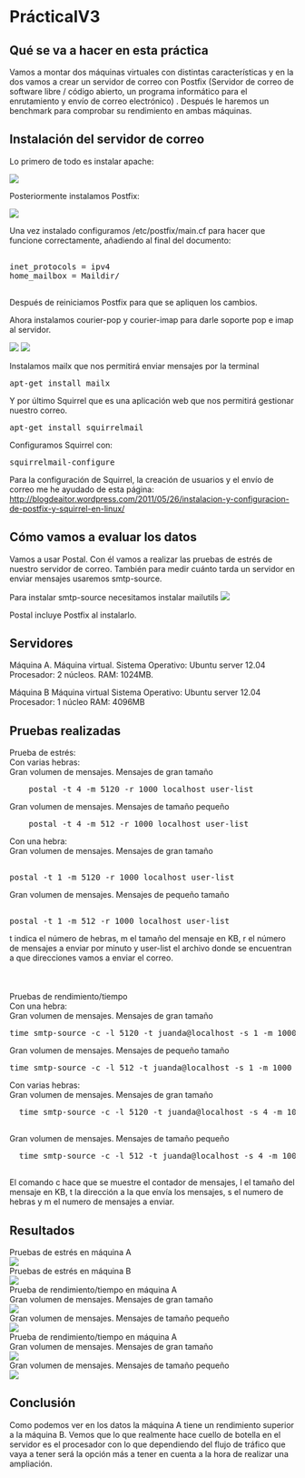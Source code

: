 PrácticaIV3
===========

## Qué se va a hacer en esta práctica ##

Vamos a montar dos máquinas virtuales con distintas características y en la dos vamos a crear un servidor de correo con Postfix (Servidor de correo de software libre / código abierto, un programa
informático para el enrutamiento y envío de correo electrónico) . Después le haremos un benchmark para comprobar su rendimiento en ambas máquinas.


## Instalación del servidor de correo ##

Lo primero de todo es instalar apache:

<img src=https://dl.dropboxusercontent.com/u/71428812/ivp3/1.jpg />

Posteriormente instalamos Postfix:

<img src=https://dl.dropboxusercontent.com/u/71428812/ivp3/2.jpg />

Una vez instalado configuramos /etc/postfix/main.cf para hacer que funcione correctamente, añadiendo al final del documento:

<pre>

inet_protocols = ipv4
home_mailbox = Maildir/

</pre>

Después de reiniciamos Postfix para que se apliquen los cambios.

Ahora instalamos courier-pop y courier-imap para darle soporte pop e imap al servidor.

<img src=https://dl.dropboxusercontent.com/u/71428812/ivp3/3.jpg />

<img src=https://dl.dropboxusercontent.com/u/71428812/ivp3/4.jpg />

Instalamos mailx que nos permitirá enviar mensajes por la terminal

<pre>
apt-get install mailx
</pre>

Y por último Squirrel que es una aplicación web que nos permitirá gestionar nuestro correo.

<pre>
apt-get install squirrelmail
</pre>

Configuramos Squirrel con:

<pre>
squirrelmail-configure
</pre>

Para la configuración de Squirrel, la creación de usuarios y el envío de correo me he ayudado de esta página:
http://blogdeaitor.wordpress.com/2011/05/26/instalacion-y-configuracion-de-postfix-y-squirrel-en-linux/

## Cómo vamos a evaluar los datos ##

Vamos a usar Postal. Con él vamos a realizar las pruebas de estrés de nuestro servidor de correo. También para medir cuánto tarda un servidor en enviar mensajes usaremos smtp-source.

Para instalar smtp-source necesitamos instalar mailutils
<img src=https://dl.dropboxusercontent.com/u/71428812/ivp3/5.jpg />

Postal incluye Postfix al instalarlo.

## Servidores ##

Máquina A.
Máquina virtual.
Sistema Operativo: Ubuntu server 12.04
Procesador: 2 núcleos.
RAM: 1024MB.

Máquina B
Máquina virtual
Sistema Operativo: Ubuntu server 12.04
Procesador: 1 núcleo
RAM: 4096MB

## Pruebas realizadas ##

Prueba de estrés:
<br>
  Con varias hebras:
  <br>
    Gran volumen de mensajes. Mensajes de gran tamaño
    
<pre>
    postal -t 4 -m 5120 -r 1000 localhost user-list
</pre>

Gran volumen de mensajes. Mensajes de tamaño pequeño

<pre>
    postal -t 4 -m 512 -r 1000 localhost user-list
</pre>

  Con una hebra:
  <br>
Gran volumen de mensajes. Mensajes de gran tamaño
<pre>

postal -t 1 -m 5120 -r 1000 localhost user-list
</pre>

Gran volumen de mensajes. Mensajes de pequeño tamaño
<pre>

postal -t 1 -m 512 -r 1000 localhost user-list
</pre>

t indica el número de hebras, m el tamaño del mensaje en KB, r el número de mensajes a enviar por minuto y user-list el archivo donde se encuentran a que direcciones vamos a enviar el correo.
<br>
<br>
<br>
<br>
Pruebas de rendimiento/tiempo
<br>
Con una hebra:
<br>
    Gran volumen de mensajes. Mensajes de gran tamaño
<pre>
time smtp-source -c -l 5120 -t juanda@localhost -s 1 -m 1000 localhost
</pre>
Gran volumen de mensajes. Mensajes de pequeño tamaño
<pre>
time smtp-source -c -l 512 -t juanda@localhost -s 1 -m 1000 localhost
</pre>
Con varias hebras:
  <br>
Gran volumen de mensajes. Mensajes de gran tamaño
  <pre>
  time smtp-source -c -l 5120 -t juanda@localhost -s 4 -m 1000 localhost
  </pre>
Gran volumen de mensajes. Mensajes de tamaño pequeño
  <pre>
  time smtp-source -c -l 512 -t juanda@localhost -s 4 -m 1000 localhost
  </pre>
  
El comando c hace que se muestre el contador de mensajes, l el tamaño del mensaje en KB, t la dirección a la que envía los mensajes, s el numero de hebras y m el numero de mensajes a enviar.

## Resultados ##
Pruebas de estrés en máquina A
<br>
<img src=https://dl.dropboxusercontent.com/u/71428812/ivp3/6.jpg />
<br>
Pruebas de estrés en máquina B
<br>
<img src=https://dl.dropboxusercontent.com/u/71428812/ivp3/7.jpg />
<br>
Prueba de rendimiento/tiempo en máquina A
<br>
Gran volumen de mensajes. Mensajes de gran tamaño
<br>
<img src=https://dl.dropboxusercontent.com/u/71428812/ivp3/8.jpg />
<br>
Gran volumen de mensajes. Mensajes de tamaño pequeño
<br>
<img src=https://dl.dropboxusercontent.com/u/71428812/ivp3/9.jpg />
<br>
Prueba de rendimiento/tiempo en máquina A
<br>
Gran volumen de mensajes. Mensajes de gran tamaño
<br>
<img src=https://dl.dropboxusercontent.com/u/71428812/ivp3/10.jpg />
<br>
Gran volumen de mensajes. Mensajes de tamaño pequeño
<br>
<img src=https://dl.dropboxusercontent.com/u/71428812/ivp3/11.jpg />
<br>

## Conclusión ##
Como podemos ver en los datos la máquina A tiene un rendimiento superior a la máquina B. Vemos que lo que realmente hace cuello de botella en el servidor es el procesador con lo que dependiendo del flujo de tráfico que vaya a tener será la opción más a tener en cuenta a la hora de realizar una ampliación.
